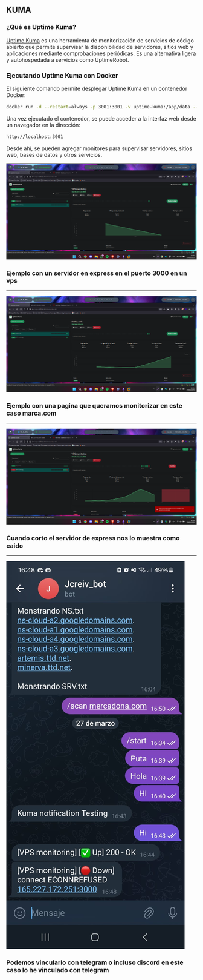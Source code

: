 ## KUMA

### **¿Qué es Uptime Kuma?**

[Uptime Kuma](https://github.com/louislam/uptime-kuma) es una herramienta de monitorización de servicios de código abierto que permite supervisar la disponibilidad de servidores, sitios web y aplicaciones mediante comprobaciones periódicas. Es una alternativa ligera y autohospedada a servicios como UptimeRobot.

### **Ejecutando Uptime Kuma con Docker**

El siguiente comando permite desplegar Uptime Kuma en un contenedor Docker:

```bash
docker run -d --restart=always -p 3001:3001 -v uptime-kuma:/app/data --name uptime-kuma louislam/uptime-kuma:1
```


Una vez ejecutado el contenedor, se puede acceder a la interfaz web desde un navegador en la dirección:

```bash
http://localhost:3001
```

Desde ahí, se pueden agregar monitores para supervisar servidores, sitios web, bases de datos y otros servicios.







![](ANEXOS/Pasted%20image%2020250327160534.png)
### Ejemplo con un servidor en express en el puerto 3000 en un vps

---

![](ANEXOS/Pasted%20image%2020250327160616.png)
### Ejemplo con una pagina que queramos monitorizar en este caso marca.com

---

![](ANEXOS/Pasted%20image%2020250327161108.png)
### Cuando corto el servidor de express nos lo muestra como caido

---

![](ANEXOS/Imagen%20de%20WhatsApp%202025-03-27%20a%20las%2016.52.38_c9fc57fd.jpg)

### Podemos vincularlo con telegram o incluso discord en este caso lo he vinculado con telegram

